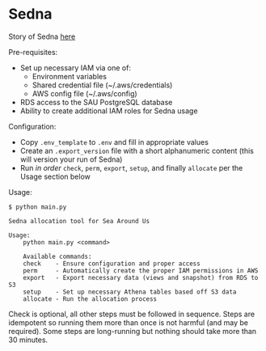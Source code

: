 # Sedna

Story of Sedna [here](https://youtu.be/W3dkfLwc1IE)

Pre-requisites:
- Set up necessary IAM via one of:
  - Environment variables
  - Shared credential file (~/.aws/credentials)
  - AWS config file (~/.aws/config)
- RDS access to the SAU PostgreSQL database
- Ability to create additional IAM roles for Sedna usage

Configuration:
- Copy `.env_template` to `.env` and fill in appropriate values
- Create an `.export_version` file with a short alphanumeric content (this will version your run of Sedna)
- Run *in order* `check`, `perm`, `export`, `setup`, and finally `allocate` per the Usage section below

Usage:
```
$ python main.py

Sedna allocation tool for Sea Around Us

Usage:
    python main.py <command>

    Available commands:
    check    - Ensure configuration and proper access
    perm     - Automatically create the proper IAM permissions in AWS
    export   - Export necessary data (views and snapshot) from RDS to S3
    setup    - Set up necessary Athena tables based off S3 data
    allocate - Run the allocation process
```

Check is optional, all other steps must be followed in sequence.
Steps are idempotent so running them more than once is not harmful (and may be required).
Some steps are long-running but nothing should take more than 30 minutes.
